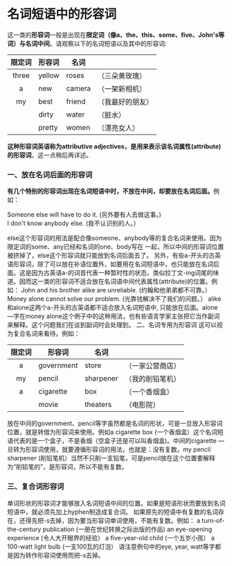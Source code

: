 # 名词短语中的形容词

这一类的**形容词**一般是出现在<b>限定词（像a、the、this、some、five、John's等词）与名词中间</b>。请观察以下的名词短语以及其中的形容词:    

| 限定词  |形容词   |名词   |   |
|:-:|---|---|---|
|three   |yellow   |roses   |（三朵黄玫瑰）   |
|a   |new   | camera  | （一架新相机）  |
|my   | best  | friend  | （我最好的朋友）  |
|   | dirty  | water  | （脏水）  |
|   |  pretty | women  |（漂亮女人）   |  

<b>这种形容词英语称为attributive adjectives，是**用来表示该名词属性**(attribute)的形容词</b>，这一点稍后再详述。  


### 一、放在名词后面的形容词

<b>**有几个特别的形容词**出现在名词短语中时，**不放在中间，却要放在名词后面**。</b>例如：  
>  
Someone else will have to do it. (另外要有人去做这事。)  
I don't know anybody else. (我不认识别的人。）  

else这个形容词的用法是配合像someone、anybody等的复合名词来使用。因为限定词的some、any已经和名词的one、body写在 一起，所以中间的形容词位置被挤掉了，else这个形容词就只能放到名词后面去了。
另外，有些a-开头的古英语形容词，除了可以放在补语位置外，如要用在名词短语中，也只能放在名词后面。这是因为古英语a-的词首代表一种暂时性的状态，类似拉丁文-ing词尾的味道。因而这一类的形容词不适合放在名词语中间代表属性(attribute)的位置。例如：
John and his brother alike are unreliable.
(约翰和他弟弟都不可靠。）
Money alone cannot solve our problem.
(光靠钱解决不了我们的问题。）
alike和alone这两个a-开头的古英语都不适合放入名词短语中, 只能放在后面。alone —字在money alone这个例子中的这种用法，也有些语言学家主张把它当作副词来解释。这个问题我们在谈到副词时会处理到。
二、名词专用为形容词
这可以视为复合名词来看待。例如：

| 限定词  |形容词   |名词   |   |
|:-:|---|---|---|
|a   |government   |store   |（一家公营商店）   |
|my   |pencil   | sharpener  | （我的削铅笔机）  |
|a   | cigarette  | box  | （一个香烟盒）  |
|   | movie  | theaters  | （电影院）  |
 
放在中间的government、pencil等字虽然都是名词的形状，可是一旦放入形容词位置，就是转借为形容词来使用。例如a cigarette box (一个香烟盒）这个名词短语代表的是一个盒子，不是香烟（空盒子还是可以叫香烟盒)。中间的cigarette —旦转为形容词使用，就要遵循形容词的用法，也就是：没有复数。my pencil sharpener (削铅笔机）当然不只削一支铅笔，可是pencil放在这个位置要解释为“削铅笔的”，是形容词，所以不能有复数。


### 三、复合词形容词


单词形状的形容词才能够放入名词短语中间的位置。如果是短语形状而要放到名词短语中，就必须先加上hyphen制造成复合词。 如果原先的短语中有复数的名词存在，还得先把-s去掉，因为要当形容词单词使用，不能有复数。例如：
a turn-of-the-century publication
(一册在世纪转换之际出版的作品)
an eye-opening experience
(令人大开眼界的经验）
a five-year-old child
(一个五岁小孩）
a 100-watt light bulb
(一支100瓦的灯泡）
请注意例句中的eye, year, watt等字都是因为转作形容词使用而把-s去掉。